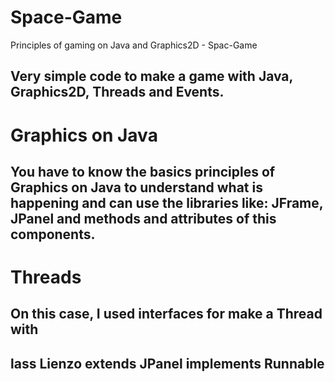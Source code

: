 # Space-Game
Principles of gaming on Java and Graphics2D - Spac-Game

Very simple code to make a game with Java, Graphics2D, Threads and Events.
---

# Graphics on Java

You have to know the basics principles of Graphics on Java to understand what is happening and can use the libraries like: JFrame, JPanel and methods and attributes of this components.
--- 
# Threads

On this case, I used interfaces for make a Thread with 
---
lass Lienzo extends JPanel implements Runnable
---

